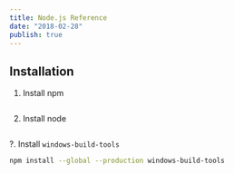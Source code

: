 ```yaml
---
title: Node.js Reference
date: "2018-02-28"
publish: true
---
```


## Installation

1. Install npm

```bash

```

2. Install node

```bash

```

?. Install `windows-build-tools` 

```bash
npm install --global --production windows-build-tools
```